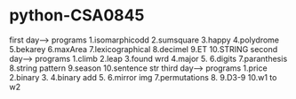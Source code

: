 # python-CSA0845
first day-->
programs
1.isomarphicodd
2.sumsquare
3.happy
4.polydrome
5.bekarey
6.maxArea
7.lexicographical
8.decimel
9.ET
10.STRING
second day-->
programs
1.climb
2.leap
3.found wrd
4.major
5.
6.digits
7.paranthesis
8.string pattern
9.season
10.sentence str
third day-->
programs
1.price
2.binary
3.
4.binary add
5.
6.mirror img
7.permutations
8.
9.D3-9
10.w1 to w2
